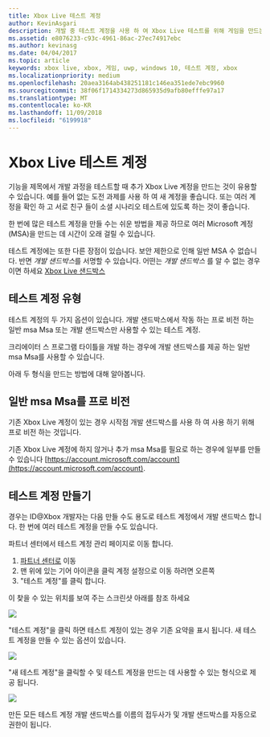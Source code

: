```yaml
---
title: Xbox Live 테스트 계정
author: KevinAsgari
description: 개발 중 테스트 계정을 사용 하 여 Xbox Live 테스트를 위해 게임을 만드는 방법을 알아봅니다.
ms.assetid: e8076233-c93c-4961-86ac-27ec74917ebc
ms.author: kevinasg
ms.date: 04/04/2017
ms.topic: article
keywords: xbox live, xbox, 게임, uwp, windows 10, 테스트 계정, xbox
ms.localizationpriority: medium
ms.openlocfilehash: 20aea3164ab438251181c146ea351ede7ebc9960
ms.sourcegitcommit: 38f06f1714334273d865935d9afb80efffe97a17
ms.translationtype: MT
ms.contentlocale: ko-KR
ms.lasthandoff: 11/09/2018
ms.locfileid: "6199918"
---
```

# <a name="xbox-live-test-accounts"></a>Xbox Live 테스트 계정

기능을 제목에서 개발 과정을 테스트할 때 추가 Xbox Live 계정을 만드는 것이 유용할 수 있습니다.  예를 들어 없는 도전 과제를 사용 하 여 새 계정을 좋습니다.  또는 여러 계정을 확인 하 고 서로 친구 들이 소셜 시나리오 테스트에 있도록 하는 것이 좋습니다.

한 번에 많은 테스트 계정을 만들 수는 쉬운 방법을 제공 하므로 여러 Microsoft 계정 (MSA)을 만드는 데 시간이 오래 걸릴 수 있습니다.

테스트 계정에는 또한 다른 장점이 있습니다.  보안 제한으로 인해 일반 MSA 수 없습니다. 반면 *개발 샌드박스*를 서명할 수 있습니다.  어떤는 *개발 샌드박스* 를 알 수 없는 경우 이면 하세요 [Xbox Live 샌드박스](xbox-live-sandboxes.md)

## <a name="types-of-test-accounts"></a>테스트 계정 유형

테스트 계정의 두 가지 옵션이 있습니다.  개발 샌드박스에서 작동 하는 프로 비전 하는 일반 msa Msa 또는 개발 샌드박스만 사용할 수 있는 테스트 계정.

크리에이터 스 프로그램 타이틀을 개발 하는 경우에 개발 샌드박스를 제공 하는 일반 msa Msa를 사용할 수 있습니다.

아래 두 형식을 만드는 방법에 대해 알아봅니다.

## <a name="provisioning-regular-msas"></a>일반 msa Msa를 프로 비전

기존 Xbox Live 계정이 있는 경우 시작점 개발 샌드박스를 사용 하 여 사용 하기 위해 프로 비전 하는 것입니다.

기존 Xbox Live 계정에 하지 않거나 추가 msa Msa를 필요로 하는 경우에 일부를 만들 수 있습니다 [https://account.microsoft.com/account](https://account.microsoft.com/account).

## <a name="creating-test-accounts"></a>테스트 계정 만들기

경우는 ID@Xbox 개발자는 다음 만들 수도 용도로 테스트 계정에서 개발 샌드박스 합니다.  한 번에 여러 테스트 계정을 만들 수도 있습니다.

파트너 센터에서 테스트 계정 관리 페이지로 이동 합니다.
1. [파트너 센터로](https://partner.microsoft.com/dashboard) 이동
2. 맨 위에 있는 기어 아이콘을 클릭 계정 설정으로 이동 하려면 오른쪽
3. "테스트 계정"를 클릭 합니다.

이 찾을 수 있는 위치를 보여 주는 스크린샷 아래를 참조 하세요

![](images/getting_started/devcenter_testaccount_nav.png)

"테스트 계정"을 클릭 하면 테스트 계정이 있는 경우 기존 요약을 표시 됩니다.  새 테스트 계정을 만들 수 있는 옵션이 있습니다.

![](images/getting_started/devcenter_testaccount_summary.png)

"새 테스트 계정"을 클릭할 수 및 테스트 계정을 만드는 데 사용할 수 있는 형식으로 제공 됩니다.

![](images/getting_started/devcenter_testaccount_new.png)

만든 모든 테스트 계정 개발 샌드박스를 이름의 접두사가 및 개발 샌드박스를 자동으로 권한이 됩니다.
